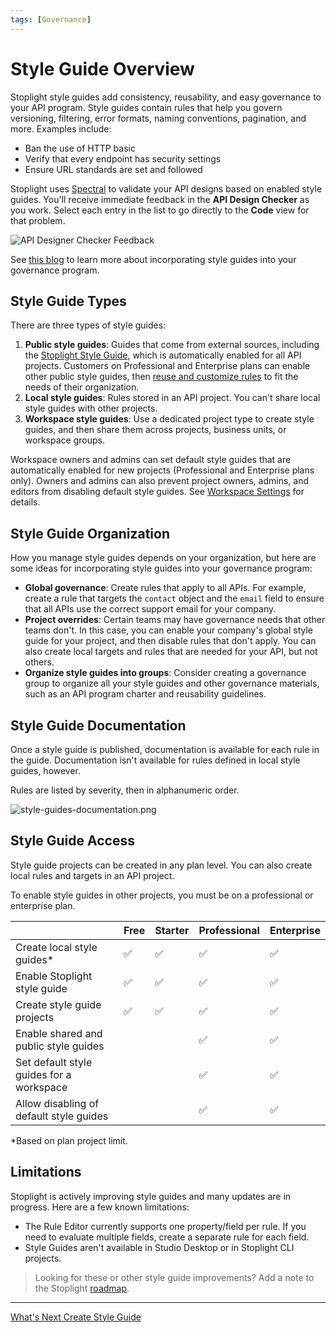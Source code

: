 ```yaml
---
tags: [Governance]
---
```


# Style Guide Overview

Stoplight style guides add consistency, reusability, and easy governance to your API program. Style guides contain rules that help you govern versioning, filtering, error formats, naming conventions, pagination, and more. Examples include:

- Ban the use of HTTP basic
- Verify that every endpoint has security settings
- Ensure URL standards are set and followed

Stoplight uses [Spectral](https://meta.stoplight.io/docs/spectral/ZG9jOjYx-overview) to validate your API designs based on enabled style guides. You'll receive immediate feedback in the **API Design Checker** as you work. Select each entry in the list to go directly to the **Code** view for that problem. 

![API Designer Checker Feedback](https://stoplight.io/api/v1/projects/cHJqOjI/images/n1wKmilw5uk)

See [this blog](https://blog.stoplight.io/explore-these-top-api-style-guide-resources) to learn more about incorporating style guides into your governance program.

## Style Guide Types

There are three types of style guides:

1. **Public style guides**: Guides that come from external sources, including the [Stoplight Style Guide](https://apistylebook.stoplight.io/docs/stoplight-style-guide), which is automatically enabled for all API projects. Customers on Professional and Enterprise plans can enable other public style guides, then [reuse and customize rules](reuse-and-customize-rules.md) to fit the needs of their organization. 
2. **Local style guides**: Rules stored in an API project. You can't share local style guides with other projects.
3. **Workspace style guides**: Use a dedicated project type to create style guides, and then share them across projects, business units, or workspace groups.

Workspace owners and admins can set default style guides that are automatically enabled for new projects (Professional and Enterprise plans only). Owners and admins can also prevent project owners, admins, and editors from disabling default style guides. See [Workspace Settings](../2.-workspaces/workspace-governance.md) for details.

## Style Guide Organization

How you manage style guides depends on your organization, but here are some ideas for incorporating style guides into your governance program:

- **Global governance**: Create rules that apply to all APIs. For example, create a rule that targets the `contact` object and the `email` field to ensure that all APIs use the correct support email for your company.
- **Project overrides**: Certain teams may have governance needs that other teams don't. In this case, you can enable your company's global style guide for your project, and then disable rules that don't apply. You can also create local targets and rules that are needed for your API, but not others.
- **Organize style guides into groups**: Consider creating a governance group to organize all your style guides and other governance materials, such as an API program charter and reusability guidelines. 

## Style Guide Documentation

Once a style guide is published, documentation is available for each rule in the guide. Documentation isn't available for rules defined in local style guides, however.

Rules are listed by severity, then in alphanumeric order.

![style-guides-documentation.png](https://stoplight.io/api/v1/projects/cHJqOjI/images/tvblLpW4NyQ)

## Style Guide Access

Style guide projects can be created in any plan level. You can also create local rules and targets in an API project.

To enable style guides in other projects, you must be on a professional or enterprise plan. 

|                                 | Free | Starter | Professional | Enterprise |
|---------------------------------|--------|--------|-------|-------|
| Create local style guides*      | ✅    | ✅     | ✅     | ✅     |
| Enable Stoplight style guide    | ✅    | ✅     | ✅     | ✅     |
| Create style guide projects     | ✅    | ✅     | ✅     | ✅     |
| Enable shared and public style guides      |        |        | ✅     | ✅     |
| Set default style guides for a workspace |      | | ✅     | ✅     |
| Allow disabling of default style guides |       | | ✅     | ✅     |

*Based on plan project limit.

## Limitations

Stoplight is actively improving style guides and many updates are in progress. Here are a few known limitations:

- The Rule Editor currently supports one property/field per rule. If you need to evaluate multiple fields, create a separate rule for each field. 
- Style Guides aren't available in Studio Desktop or in Stoplight CLI projects.

> Looking for these or other style guide improvements? Add a note to the Stoplight [roadmap](https://roadmap.stoplight.io/).

---

[What's Next Create Style Guide](a1.create-style-guide.md)
